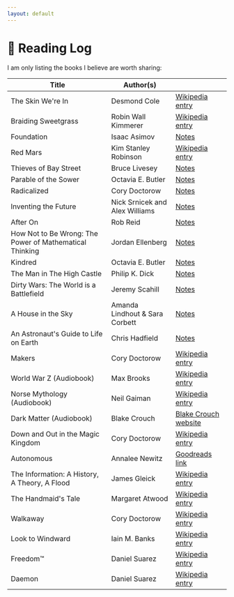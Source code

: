```yaml
---
layout: default
---
```


# 📖 Reading Log

I am only listing the books I believe are worth sharing:

| Title                                                    | Author(s)                      |                                                                                                |
|----------------------------------------------------------|--------------------------------|:-----------------------------------------------------------------------------------------------|
| The Skin We're In                                        | Desmond Cole                   | [Wikipedia entry](https://en.wikipedia.org/wiki/The_Skin_We%27re_In_(book))                    |
| Braiding Sweetgrass                                      | Robin Wall Kimmerer            | [Wikipedia entry](https://en.wikipedia.org/wiki/Braiding_Sweetgrass)                           |
| Foundation                                               | Isaac Asimov                   | [Notes](/posts/foundation)                                                                     |
| Red Mars                                                 | Kim Stanley Robinson           | [Wikipedia entry](https://en.wikipedia.org/wiki/Mars_trilogy)                                  |
| Thieves of Bay Street                                    | Bruce Livesey                  | [Notes](/posts/thieves-bay-street)                                                             |
| Parable of the Sower                                     | Octavia E. Butler              | [Notes](/posts/parable-of-the-sower)                                                           |
| Radicalized                                              | Cory Doctorow                  | [Notes](/posts/radicalized)                                                                    |
| Inventing the Future                                     | Nick Srnicek and Alex Williams | [Notes](/posts/inventing-the-future)                                                           |
| After On                                                 | Rob Reid                       | [Notes](/posts/after-on)                                                                       |
| How Not to Be Wrong: The Power  of Mathematical Thinking | Jordan Ellenberg               | [Notes](/posts/how-not-to-be-wrong)                                                            |
| Kindred                                                  | Octavia E. Butler              | [Notes](/posts/kindred)                                                                        |
| The Man in The High Castle                               | Philip K. Dick                 | [Notes](/posts/man-in-high-castle)                                                             |
| Dirty Wars: The World is a Battlefield                   | Jeremy Scahill                 | [Notes](/posts/dirty-wars)                                                                     |
| A House in the Sky                                       | Amanda Lindhout & Sara Corbett | [Notes](/posts/house-in-the-sky)                                                               |
| An Astronaut's Guide to Life on Earth                    | Chris Hadfield                 | [Notes](/posts/astronauts-guide-to-life)                                                       |
| Makers                                                   | Cory Doctorow                  | [Wikipedia entry](https://en.wikipedia.org/wiki/Makers_(novel))                                |
| World War Z (Audiobook)                                  | Max Brooks                     | [Wikipedia entry](https://en.wikipedia.org/wiki/World_War_Z)                                   |
| Norse Mythology (Audiobook)                              | Neil Gaiman                    | [Wikipedia entry](https://en.wikipedia.org/wiki/Norse_Mythology_(Neil_Gaiman))                 |
| Dark Matter (Audiobook)                                  | Blake Crouch                   | [Blake Crouch website](http://blakecrouch.com/dark-matter.php)                                 |
| Down and Out in the Magic Kingdom                        | Cory Doctorow                  | [Wikipedia entry](https://en.wikipedia.org/wiki/Down_and_Out_in_the_Magic_Kingdom)             |
| Autonomous                                               | Annalee Newitz                 | [Goodreads link](https://www.goodreads.com/book/show/28209634-autonomous)                      |
| The Information: A History, A Theory, A Flood            | James Gleick                   | [Wikipedia entry](https://en.wikipedia.org/wiki/The_Information:_A_History,_a_Theory,_a_Flood) |
| The Handmaid's Tale                                      | Margaret Atwood                | [Wikipedia entry](https://en.wikipedia.org/wiki/The_Handmaid%27s_Tale)                         |
| Walkaway                                                 | Cory Doctorow                  | [Wikipedia entry](https://en.wikipedia.org/wiki/Walkaway_(Doctorow_novel))                     |
| Look to Windward                                         | Iain M. Banks                  | [Wikipedia entry](https://en.wikipedia.org/wiki/Look_to_Windward)                              |
| Freedom™                                                 | Daniel Suarez                  | [Wikipedia entry](https://en.wikipedia.org/wiki/Freedom%E2%84%A2)                              |
| Daemon                                                   | Daniel Suarez                  | [Wikipedia entry](https://en.wikipedia.org/wiki/Daemon_(novel_series))                         |

